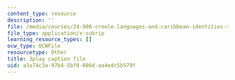 ```yaml
---
content_type: resource
description: ''
file: /media/courses/24-908-creole-languages-and-caribbean-identities-spring-2017/a3a74c3a97b45bf8806daa4edc5b579f_Mbz648H3IEw.vtt
file_type: application/x-subrip
learning_resource_types: []
ocw_type: OCWFile
resourcetype: Other
title: 3play caption file
uid: a3a74c3a-97b4-5bf8-806d-aa4edc5b579f
---
```

